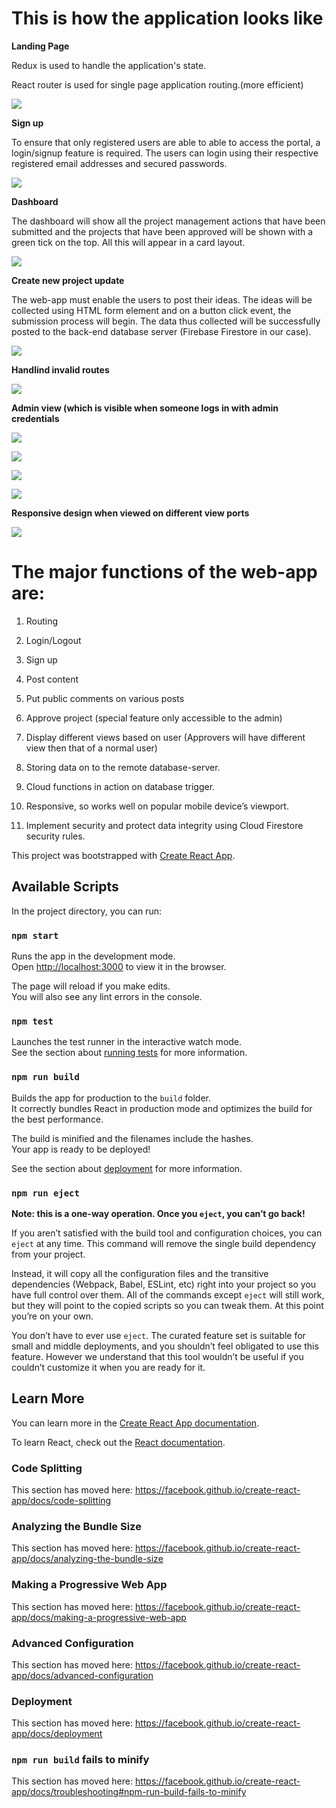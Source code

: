 # This is how the application looks like

**Landing Page**

Redux is used to handle the application's state. 

React router is used for single page application routing.(more efficient)

![](./src/images/gitHubPics/landingPage.jpg)

**Sign up**

To ensure that only registered users are able to able to access the portal, a login/signup feature is
required. The users can login using their respective registered email addresses and
secured passwords.

![](./src/images/gitHubPics/pm_signup.gif)

**Dashboard**

The dashboard will show all the project management actions that have been submitted and the
projects that have been approved will be shown with a green tick on the top. All this will
appear in a card layout.

![](./src/images/gitHubPics/dashboard.png)

**Create new project update**

The web-app must enable the users to post their ideas. The ideas will be collected using HTML form
element and on a button click event, the submission process will begin.
The data thus collected will be successfully posted to the back-end database server (Firebase Firestore in our case).

![](./src/images/gitHubPics/pm_newproj_comm.gif)

**Handlind invalid routes**

![](./src/images/gitHubPics/err404.png)

**Admin view (which is visible when someone logs in with admin credentials**

![](./src/images/gitHubPics/adminView.png)

![](./src/images/gitHubPics/adminGrantSucc.png)

![](./src/images/gitHubPics/tickOverProj.png)

![](./src/images/gitHubPics/pm_approvalCancel.gif)

**Responsive design when viewed on different view ports**

![](./src/images/gitHubPics/pm_responsive.png)

# The major functions of the web-app are:

1) Routing

2) Login/Logout

3) Sign up

4) Post content

5) Put public comments on various posts

6) Approve project (special feature only accessible to the admin)

7) Display different views based on user (Approvers will have different view then that of a normal user)

8) Storing data on to the remote database-server.

9) Cloud functions in action on database trigger.

10) Responsive, so works well on popular mobile device’s viewport.

11) Implement security and protect data integrity using Cloud Firestore security rules.


This project was bootstrapped with [Create React App](https://github.com/facebook/create-react-app).

## Available Scripts

In the project directory, you can run:

### `npm start`

Runs the app in the development mode.<br>
Open [http://localhost:3000](http://localhost:3000) to view it in the browser.

The page will reload if you make edits.<br>
You will also see any lint errors in the console.

### `npm test`

Launches the test runner in the interactive watch mode.<br>
See the section about [running tests](https://facebook.github.io/create-react-app/docs/running-tests) for more information.

### `npm run build`

Builds the app for production to the `build` folder.<br>
It correctly bundles React in production mode and optimizes the build for the best performance.

The build is minified and the filenames include the hashes.<br>
Your app is ready to be deployed!

See the section about [deployment](https://facebook.github.io/create-react-app/docs/deployment) for more information.

### `npm run eject`

**Note: this is a one-way operation. Once you `eject`, you can’t go back!**

If you aren’t satisfied with the build tool and configuration choices, you can `eject` at any time. This command will remove the single build dependency from your project.

Instead, it will copy all the configuration files and the transitive dependencies (Webpack, Babel, ESLint, etc) right into your project so you have full control over them. All of the commands except `eject` will still work, but they will point to the copied scripts so you can tweak them. At this point you’re on your own.

You don’t have to ever use `eject`. The curated feature set is suitable for small and middle deployments, and you shouldn’t feel obligated to use this feature. However we understand that this tool wouldn’t be useful if you couldn’t customize it when you are ready for it.

## Learn More

You can learn more in the [Create React App documentation](https://facebook.github.io/create-react-app/docs/getting-started).

To learn React, check out the [React documentation](https://reactjs.org/).

### Code Splitting

This section has moved here: https://facebook.github.io/create-react-app/docs/code-splitting

### Analyzing the Bundle Size

This section has moved here: https://facebook.github.io/create-react-app/docs/analyzing-the-bundle-size

### Making a Progressive Web App

This section has moved here: https://facebook.github.io/create-react-app/docs/making-a-progressive-web-app

### Advanced Configuration

This section has moved here: https://facebook.github.io/create-react-app/docs/advanced-configuration

### Deployment

This section has moved here: https://facebook.github.io/create-react-app/docs/deployment

### `npm run build` fails to minify

This section has moved here: https://facebook.github.io/create-react-app/docs/troubleshooting#npm-run-build-fails-to-minify
